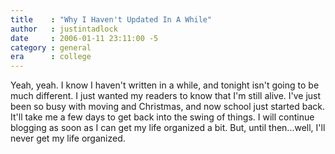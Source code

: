 ```yaml
---
title    : "Why I Haven't Updated In A While"
author   : justintadlock
date     : 2006-01-11 23:11:00 -5
category : general
era      : college
---
```


Yeah, yeah.  I know I haven't written in a while, and tonight isn't going to be much different.  I just wanted my readers to know that I'm still alive.  I've just been so busy with moving and Christmas, and now school just started back.  It'll take me a few days to get back into the swing of things.  I will continue blogging as soon as I can get my life organized a bit.  But, until then...well, I'll never get my life organized.
